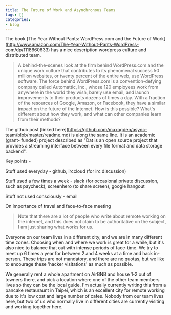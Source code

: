 ```yaml
---
title: The Future of Work and Asynchronous Teams
tags: []
categories:
- blog
---
```

The book [The Year Without Pants: WordPress.com and the Future of
Work](http://www.amazon.com/The-Year-Without-Pants-WordPress-
com/dp/1118660633) has a nice description wordpress culture and distributed
team.
<!--more-->

> A behind-the-scenes look at the firm behind WordPress.com and the unique
work culture that contributes to its phenomenal success 50 million websites,
or twenty percent of the entire web, use WordPress software. The force behind
WordPress.com is a convention-defying company called Automattic, Inc., whose
120 employees work from anywhere in the world they wish, barely use email, and
launch improvements to their products dozens of times a day. With a fraction
of the resources of Google, Amazon, or Facebook, they have a similar impact on
the future of the Internet. How is this possible? What's different about how
they work, and what can other companies learn from their methods?

The github post [linked here](https://github.com/maxogden/async-
team/blob/master/readme.md) is along the same line. It is an academic (grant-
funded) project described as "Dat is an open source project that provides a
streaming interface between every file format and data storage backend".

Key points -

Stuff used everyday - github, irccloud (for irc discussion)

Stuff used a few times a week - slack (for occasional private discussion, such
as paycheck), screenhero (to share screen), google hangout

Stuff not used consciously - email

On importance of travel and face-to-face meeting

> Note that there are a lot of people who write about remote working on the
internet, and this does not claim to be authoritative on the subject, I am
just sharing what works for us.

Everyone on our team lives in a different city, and we are in many different
time zones. Choosing when and where we work is great for a while, but it's
also nice to balance that out with intense periods of face-time. We try to
meet up 6 times a year for between 2 and 4 weeks at a time and hack in-person.
These trips are not mandatory, and there are no quotas, but we like to
encourage these 'hacker visitations' as much as possible.

We generally rent a whole apartment on AirBNB and house 1-2 out of towners
there, and pick a location where one of the other team members lives so they
can be the local guide. I'm actually currently writing this from a pancake
restauraunt in Taipei, which is an excellent city for remote working due to
it's low cost and large number of cafes. Nobody from our team lives here, but
two of us who normally live in different cities are currently visiting and
working together here.

